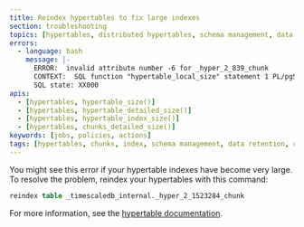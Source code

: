 ```yaml
---
title: Reindex hypertables to fix large indexes
section: troubleshooting
topics: [hypertables, distributed hypertables, schema management, data retention, compression]
errors:
  - language: bash
    message: |-
      ERROR:  invalid attribute number -6 for _hyper_2_839_chunk
      CONTEXT:  SQL function "hypertable_local_size" statement 1 PL/pgSQL function hypertable_detailed_size(regclass) line 26 at RETURN QUERY SQL function "hypertable_size" statement 1
      SQL state: XX000
apis:
  - [hypertables, hypertable_size()]
  - [hypertables, hypertable_detailed_size()]
  - [hypertables, hypertable_index_size()]
  - [hypertables, chunks_detailed_size()]
keywords: [jobs, policies, actions]
tags: [hypertables, chunks, index, schema management, data retention, compression]
---
```


<!---
* Keep this section in alphabetical order
* Use this format for writing troubleshooting sections:
 - Cause: What causes the problem?
 - Consequence: What does the user see when they hit this problem?
 - Fix/Workaround: What can the user do to fix or work around the problem? Provide a "Resolving" Procedure if required.
 - Result: When the user applies the fix, what is the result when the same action is applied?
* Copy this comment at the top of every troubleshooting page
-->

You might see this error if your hypertable indexes have become very large. To
resolve the problem, reindex your hypertables with this command:

```sql
reindex table _timescaledb_internal._hyper_2_1523284_chunk
```

For more information, see the [hypertable documentation][hypertables].

[hypertables]: /timescaledb/:currentVersion:/how-to-guides/hypertables/
